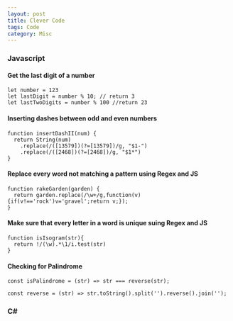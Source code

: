 ```yaml
---
layout: post
title: Clever Code
tags: Code
category: Misc
---
```


### Javascript ###

#### Get the last digit of a number ####

~~~
let number = 123
let lastDigit = number % 10; // return 3
let lastTwoDigits = number % 100 //return 23
~~~

#### Inserting dashes between odd and even numbers ####

~~~
function insertDashII(num) {
  return String(num)
    .replace(/([13579])(?=[13579])/g, "$1-")
    .replace(/([2468])(?=[2468])/g, "$1*")
}
~~~

#### Replace every word not matching a pattern using Regex and JS ####

~~~
function rakeGarden(garden) {
  return garden.replace(/\w+/g,function(v){if(v!=='rock')v='gravel';return v;});
}
~~~


#### Make sure that every letter in a word is unique suing Regex and JS ####

~~~
function isIsogram(str){ 
  return !/(\w).*\1/i.test(str)
}
~~~

#### Checking for Palindrome ####

~~~
const isPalindrome = (str) => str === reverse(str);
 
const reverse = (str) => str.toString().split('').reverse().join('');
~~~

### C# ###
